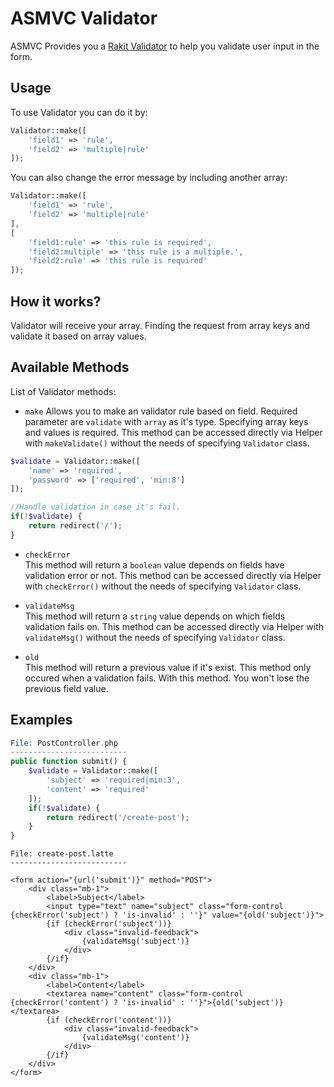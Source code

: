 # ASMVC Validator

ASMVC Provides you a [Rakit Validator](https://github.com/rakit/validation) to help you validate user input in the form.

## Usage

To use Validator you can do it by:

```php
Validator::make([
    'field1' => 'rule',
    'field2' => 'multiple|rule'
]);
```

You can also change the error message by including another array:

```php
Validator::make([
    'field1' => 'rule',
    'field2' => 'multiple|rule'
],
[
    'field1:rule' => 'this rule is required',
    'field2:multiple' => 'this rule is a multiple.',
    'field2:rule' => 'this rule is required'
]);
```

## How it works?

Validator will receive your array. Finding the request from array keys and validate it based on array values.

## Available Methods

List of Validator methods:

- `make`
  Allows you to make an validator rule based on field. Required parameter are `validate` with `array` as it's type. Specifying array keys and values is required. This method can be accessed directly via Helper with `makeValidate()` without the needs
  of specifying `Validator` class.

```php
$validate = Validator::make([
    'name' => 'required',
    'password' => ['required', 'min:8']
]);

//Handle validation in case it's fail.
if(!$validate) {
    return redirect('/');
}
```

- `checkError`<br>
  This method will return a `boolean` value depends on fields have validation error or not. This method can be accessed directly via Helper with `checkError()` without the needs
  of specifying `Validator` class.

- `validateMsg`<br>
  This method will return a `string` value depends on which fields validation fails on. This method can be accessed directly via Helper with `validateMsg()` without the needs
  of specifying `Validator` class.

- `old`<br>
  This method will return a previous value if it's exist. This method only occured when a validation fails. With this method. You won't lose the previous field value.

## Examples

```php
File: PostController.php
--------------------------
public function submit() {
    $validate = Validator::make([
        'subject' => 'required|min:3',
        'content' => 'required'
    ]);
    if(!$validate) {
        return redirect('/create-post');
    }
}

```

```latte
File: create-post.latte
--------------------------

<form action="{url('submit')}" method="POST">
    <div class="mb-1">
        <label>Subject</label>
        <input type="text" name="subject" class="form-control {checkError('subject') ? 'is-invalid' : ''}" value="{old('subject')}">
        {if (checkError('subject'))}
            <div class="invalid-feedback">
                {validateMsg('subject')}
            </div>
        {/if}
    </div>
    <div class="mb-1">
        <label>Content</label>
        <textarea name="content" class="form-control {checkError('content') ? 'is-invalid' : ''}">{old('subject')}</textarea>
        {if (checkError('content'))}
            <div class="invalid-feedback">
                {validateMsg('content')}
            </div>
        {/if}
    </div>
</form>
```
